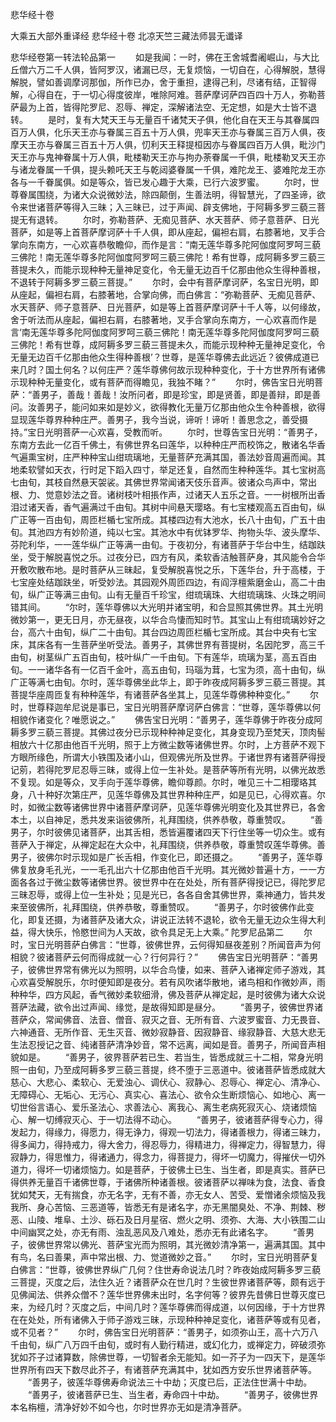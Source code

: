 <!-- { "loadSidebar": true } -->
悲华经十卷


大乘五大部外重译经
悲华经十卷
北凉天竺三藏法师昙无谶译


悲华经卷第一转法轮品第一
　　如是我闻：一时，佛在王舍城耆阇崛山，与大比丘僧六万二千人俱，皆阿罗汉，诸漏已尽，无复烦恼，一切自在，心得解脱，慧得解脱，譬如善调摩诃那伽，所作已办，舍于重担，逮得己利，尽诸有结，正智得解，心得自在，于一切心得度彼岸，唯除阿难。菩萨摩诃萨四百四十万人，弥勒菩萨最为上首，皆得陀罗尼、忍辱、禅定，深解诸法空、无定想，如是大士皆不退转。
　　是时，复有大梵天王与无量百千诸梵天子俱，他化自在天王与其眷属四百万人俱，化乐天王亦与眷属三百五十万人俱，兜率天王亦与眷属三百万人俱，夜摩天王亦与眷属三百五十万人俱，忉利天王释提桓因亦与眷属四百万人俱，毗沙门天王亦与鬼神眷属十万人俱，毗楼勒天王亦与拘办荼眷属一千俱，毗楼勒叉天王亦与诸龙眷属一千俱，提头赖吒天王与乾闼婆眷属一千俱，难陀龙王、婆难陀龙王亦各与一千眷属俱。如是等众，皆已发心趣于大乘，已行六波罗蜜。
　　尔时，世尊眷属围绕，为诸大众说微妙法，除四颠倒，生善法明，得智慧光，了四圣谛，欲令来世诸菩萨等得入三昧；入三昧已，过于声闻、辟支佛地，于阿耨多罗三藐三菩提无有退转。
　　尔时，弥勒菩萨、无痴见菩萨、水天菩萨、师子意菩萨、日光菩萨，如是等上首菩萨摩诃萨十千人俱，即从座起，偏袒右肩，右膝著地，叉手合掌向东南方，一心欢喜恭敬瞻仰，而作是言：“南无莲华尊多陀阿伽度阿罗呵三藐三佛陀！南无莲华尊多陀阿伽度阿罗呵三藐三佛陀！希有世尊，成阿耨多罗三藐三菩提未久，而能示现种种无量神足变化，令无量无边百千亿那由他众生得种善根，不退转于阿耨多罗三藐三菩提。”
　　尔时，会中有菩萨摩诃萨，名宝日光明，即从座起，偏袒右肩，右膝著地，合掌向佛，而白佛言：“弥勒菩萨、无痴见菩萨、水天菩萨、师子意菩萨、日光菩萨，如是等上首菩萨摩诃萨十千人等，以何缘故，舍于听法而从座起，偏袒右肩，右膝著地，叉手合掌向东南方，一心欢喜而作是言‘南无莲华尊多陀阿伽度阿罗呵三藐三佛陀！南无莲华尊多陀阿伽度阿罗呵三藐三佛陀！希有世尊，成阿耨多罗三藐三菩提未久，而能示现种种无量神足变化，令无量无边百千亿那由他众生得种善根’？世尊，是莲华尊佛去此远近？彼佛成道已来几时？国土何名？以何庄严？莲华尊佛何故示现种种变化，于十方世界所有诸佛示现种种无量变化，或有菩萨而得瞻见，我独不睹？”
　　尔时，佛告宝日光明菩萨：“善男子，善哉！善哉！汝所问者，即是珍宝，即是贤善，即是善辩，即是善问。汝善男子，能问如来如是妙义，欲得教化无量万亿那由他众生令种善根，欲得显现莲华尊界种种庄严。善男子，我今当说，谛听！谛听！善思念之，善受摄持。”宝日光明菩萨一心欢喜，受教而听。
　　尔时，世尊告宝日光明：“善男子，东南方去此一亿百千佛土，有佛世界名曰莲华，以种种庄严而校饰之，散诸名华香气遍熏宝树，庄严种种宝山绀琉璃地，无量菩萨充满其国，善法妙音周遍而闻。其地柔软譬如天衣，行时足下蹈入四寸，举足还复，自然而生种种莲华。其七宝树高七由旬，其枝自然悬天袈裟。其佛世界常闻诸天伎乐音声。彼诸众鸟声中，常出根、力、觉意妙法之音。诸树枝叶相掁作声，过诸天人五乐之音。一一树根所出香泪过诸天香，香气遍满过千由旬。其树中间悬天璎珞。有七宝楼观高五百由旬，纵广正等一百由旬，周匝栏楯七宝所成。其楼四边有大池水，长八十由旬，广五十由旬。其池四方有妙阶道，纯以七宝。其池水中有优钵罗华、拘物头华、波头摩华、芬陀利华，一一莲华纵广正等满一由旬。于夜初分，有诸菩萨于华台中生，结跏趺坐，受于解脱喜悦之乐。过夜分已，四方有风，柔软香洁触菩萨身，其风能令合华开敷吹散布地。是时菩萨从三昧起，复受解脱喜悦之乐，下莲华台，升于高楼，于七宝座处结跏趺坐，听受妙法。其园观外周匝四边，有阎浮檀紫磨金山，高二十由旬，纵广正等满三由旬。山有无量百千珍宝，绀琉璃珠、大绀琉璃珠、火珠之明间错其间。
　　“尔时，莲华尊佛以大光明并诸宝明，和合显照其佛世界。其土光明微妙第一，更无日月，亦无昼夜，以华合鸟悽而知时节。其宝山上有绀琉璃妙好之台，高六十由旬，纵广二十由旬。其台四边周匝栏楯七宝所成。其台中央有七宝床，其床各有一生菩萨坐听受法。善男子，其佛世界有菩提树，名因陀罗，高三千由旬，树茎纵广五百由旬，枝叶纵广一千由旬。下有莲华，琉璃为茎，高五百由旬。一一诸华各有一亿百千金叶，高五由旬，玛瑙为茸，七宝为须，高十由旬，纵广正等满七由旬。尔时，莲华尊佛坐此华上，即于昨夜成阿耨多罗三藐三菩提。其菩提华座周匝复有种种莲华，有诸菩萨各坐其上，见莲华尊佛种种变化。”
　　尔时，世尊释迦牟尼说是事已，宝日光明菩萨摩诃萨白佛言：“世尊，莲华尊佛以何相貌作诸变化？唯愿说之。”
　　佛告宝日光明：“善男子，莲华尊佛于昨夜分成阿耨多罗三藐三菩提。其佛过夜分已示现种种神足变化，其身变现乃至梵天，顶肉髻相放六十亿那由他百千光明，照于上方微尘数等诸佛世界。尔时，上方菩萨不观下方眼所缘色，所谓大小铁围及诸小山，但观佛光所及世界。于诸世界有诸菩萨得授记莂，若得陀罗尼忍辱三昧，或得上位一生补处。是菩萨等所有光明，以佛光故悉不复现。如是等众，叉手向于莲华尊佛，瞻仰尊颜。尔时，唯见三十二相璎珞其身，八十种好次第庄严，见莲华尊佛及其世界种种庄严，如是见已，心得欢喜。尔时，如微尘数等诸佛世界中诸菩萨摩诃萨，见莲华尊佛光明变化及其世界已，各舍本土，以自神足，悉共发来诣彼佛所，礼拜围绕，供养恭敬，尊重赞叹。
　　“善男子，尔时彼佛见诸菩萨，出其舌相，悉皆遍覆诸四天下行住坐等一切众生。或有菩萨入于禅定，从禅定起在大众中，礼拜围绕，供养恭敬，尊重赞叹莲华尊佛。善男子，彼佛尔时示现如是广长舌相，作变化已，即还摄之。
　　“善男子，莲华尊佛复放身毛孔光，一一毛孔出六十亿那由他百千光明。其光微妙普遍十方，一一方面各各过于微尘数等诸佛世界。彼世界中在在处处，所有菩萨得授记已，得陀罗尼三昧忍辱，或得上位一生补处；见是光已，各各自舍其佛世界，乘神通力，皆共发来至彼佛所，礼拜围绕，供养恭敬，尊重赞叹。
　　“善男子，尔时彼佛作此变化，即复还摄，为诸菩萨及诸大众，讲说正法转不退轮，欲令无量无边众生得大利益，得大快乐，怜愍世间为人天故，欲令具足无上大乘。”
陀罗尼品第二
　　尔时，宝日光明菩萨白佛言：“世尊，彼佛世界，云何得知昼夜差别？所闻音声为何相貌？彼诸菩萨云何而得成就一心？行何异行？”
　　佛告宝日光明菩萨：“善男子，彼佛世界常有佛光以为照明，以华合鸟悽，如来、菩萨入诸禅定师子游戏，其心欢喜受解脱乐，尔时便知即是夜分。若有风吹诸华散地，诸鸟相和作微妙声，雨种种华，四方风起，香气微妙柔软细滑，佛及菩萨从禅定起，是时彼佛为诸大众说菩萨法藏，欲令出过声闻、缘觉，是故得知即是昼分。
　　“善男子，彼佛世界诸菩萨众，常闻佛音、法音、僧音、寂灭之音、无所有音、六波罗蜜音、力无畏音、六神通音、无所作音、无生灭音、微妙寂静音、因寂静音、缘寂静音、大慈大悲无生法忍授记之音、纯诸菩萨清净妙音，常不远离，闻如是音。善男子，所闻音声相貌如是。
　　“善男子，彼界菩萨若已生、若当生，皆悉成就三十二相，常身光明照一由旬，乃至成阿耨多罗三藐三菩提，终不堕于三恶道中。彼诸菩萨皆悉成就大慈心、大悲心、柔软心、无爱浊心、调伏心、寂静心、忍辱心、禅定心、清净心、无障碍心、无垢心、无污心、真实心、喜法心、欲令众生断烦恼心、如地心、离一切世俗言语心、爱乐圣法心、求善法心、离我心、离生老病死寂灭心、烧诸烦恼心、解一切缚寂灭心、于一切法得不动心。
　　“善男子，彼诸菩萨得专心力，得发起力，得缘力，得愿力，得无诤力，得观一切法力，得诸善根力，得诸三昧力，得多闻力，得持戒力，得大舍力，得忍辱力，得精进力，得禅定力，得智慧力，得寂静力，得思惟力，得诸通力，得念力，得菩提力，得坏一切魔力，得摧伏一切外道力，得坏一切诸烦恼力。如是菩萨，于彼佛土已生、当生者，即是真实。菩萨已得供养无量百千诸佛世尊，于诸佛所种诸善根。彼诸菩萨以禅味为食，法食、香食犹如梵天，无有揣食，亦无名字，无有不善，亦无女人、苦受、爱憎诸余烦恼及我我所、身心苦恼、三恶道等，皆悉无有是诸名字，亦无黑闇臭处、不净、荆棘、秽恶、山陵、堆阜、土沙、砾石及日月星宿、燃火之明、须弥、大海、大小铁围二山中间幽冥之处，亦无有雨、浊乱恶风及八难处，悉亦无有此诸名字。
　　“善男子，彼佛世界常以佛光、菩萨宝光而为照明，其光微妙清净第一，遍满其国。其中有鸟，名曰善果，声中常出根、力、觉道微妙之音。”
　　尔时，宝日光明菩萨复白佛言：“世尊，彼佛世界纵广几何？住世寿命说法几时？昨夜始成阿耨多罗三藐三菩提，灭度之后，法住久近？诸菩萨众在世几时？生彼世界诸菩萨等，颇有远于见佛闻法、供养众僧不？莲华世界佛未出时，名字何等？彼界先昔佛日世尊灭度已来，为经几时？灭度之后，中间几时？莲华尊佛而得成道，以何因缘，于十方世界在在处处，所有诸佛入于师子游戏三昧，示现种种神足变化，诸菩萨等或有见者，或不见者？”
　　尔时，佛告宝日光明菩萨：“善男子，如须弥山王，高十六万八千由旬，纵广八万四千由旬，或时有人勤行精进，或幻化力，或禅定力，碎破须弥犹如芥子过诸算数，除佛世尊，一切智者余无能知。如一芥子为一四天下，是莲华世界所有四天下数尽此芥子，有诸菩萨充满其中，犹如西方安乐世界诸菩萨等。
　　“善男子，彼莲华尊佛寿命说法三十中劫；灭度已后，正法住世满十中劫。
　　“善男子，彼诸菩萨已生、当生者，寿命四十中劫。
　　“善男子，彼佛世界本名栴檀，清净好妙不如今也，尔时世界亦无如是清净菩萨。
